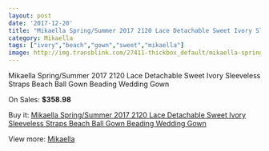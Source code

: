 ```yaml
---
layout: post
date: '2017-12-20'
title: "Mikaella Spring/Summer 2017 2120 Lace Detachable Sweet Ivory Sleeveless Straps Beach Ball Gown Beading Wedding Gown"
category: Mikaella
tags: ["ivory","beach","gown","sweet","mikaella"]
image: http://img.transblink.com/27411-thickbox_default/mikaella-spring-summer-2017-2120-lace-detachable-sweet-ivory-sleeveless-straps-beach-ball-gown-beading-wedding-gown.jpg
---
```

Mikaella Spring/Summer 2017 2120 Lace Detachable Sweet Ivory Sleeveless Straps Beach Ball Gown Beading Wedding Gown

On Sales: **$358.98**
<a href="https://www.transblink.com/en/mikaella/8692-mikaella-spring-summer-2017-2120-lace-detachable-sweet-ivory-sleeveless-straps-beach-ball-gown-beading-wedding-gown.html"><amp-img layout="responsive" width="600" height="600" src="//img.transblink.com/27411-thickbox_default/mikaella-spring-summer-2017-2120-lace-detachable-sweet-ivory-sleeveless-straps-beach-ball-gown-beading-wedding-gown.jpg" alt="Mikaella Spring/Summer 2017 2120 Lace Detachable Sweet Ivory Sleeveless Straps Beach Ball Gown Beading Wedding Gown 0" /></a>
<a href="https://www.transblink.com/en/mikaella/8692-mikaella-spring-summer-2017-2120-lace-detachable-sweet-ivory-sleeveless-straps-beach-ball-gown-beading-wedding-gown.html"><amp-img layout="responsive" width="600" height="600" src="//img.transblink.com/27414-thickbox_default/mikaella-spring-summer-2017-2120-lace-detachable-sweet-ivory-sleeveless-straps-beach-ball-gown-beading-wedding-gown.jpg" alt="Mikaella Spring/Summer 2017 2120 Lace Detachable Sweet Ivory Sleeveless Straps Beach Ball Gown Beading Wedding Gown 1" /></a>
<a href="https://www.transblink.com/en/mikaella/8692-mikaella-spring-summer-2017-2120-lace-detachable-sweet-ivory-sleeveless-straps-beach-ball-gown-beading-wedding-gown.html"><amp-img layout="responsive" width="600" height="600" src="//img.transblink.com/27413-thickbox_default/mikaella-spring-summer-2017-2120-lace-detachable-sweet-ivory-sleeveless-straps-beach-ball-gown-beading-wedding-gown.jpg" alt="Mikaella Spring/Summer 2017 2120 Lace Detachable Sweet Ivory Sleeveless Straps Beach Ball Gown Beading Wedding Gown 2" /></a>
<a href="https://www.transblink.com/en/mikaella/8692-mikaella-spring-summer-2017-2120-lace-detachable-sweet-ivory-sleeveless-straps-beach-ball-gown-beading-wedding-gown.html"><amp-img layout="responsive" width="600" height="600" src="//img.transblink.com/27412-thickbox_default/mikaella-spring-summer-2017-2120-lace-detachable-sweet-ivory-sleeveless-straps-beach-ball-gown-beading-wedding-gown.jpg" alt="Mikaella Spring/Summer 2017 2120 Lace Detachable Sweet Ivory Sleeveless Straps Beach Ball Gown Beading Wedding Gown 3" /></a>

Buy it: [Mikaella Spring/Summer 2017 2120 Lace Detachable Sweet Ivory Sleeveless Straps Beach Ball Gown Beading Wedding Gown](https://www.transblink.com/en/mikaella/8692-mikaella-spring-summer-2017-2120-lace-detachable-sweet-ivory-sleeveless-straps-beach-ball-gown-beading-wedding-gown.html "Mikaella Spring/Summer 2017 2120 Lace Detachable Sweet Ivory Sleeveless Straps Beach Ball Gown Beading Wedding Gown")

View more: [Mikaella](https://www.transblink.com/en/77-mikaella "Mikaella")